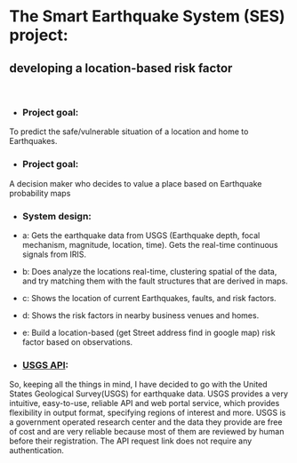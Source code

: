 # The Smart Earthquake System (SES) project: 
## developing a location-based risk factor
<br>

- ### Project goal:

To predict the safe/vulnerable situation of a location and home to Earthquakes.

- ### Project goal:

A decision maker who decides to value a place based on Earthquake probability maps

- ### System design:


- a: Gets the earthquake data from USGS (Earthquake depth, focal mechanism, magnitude, location, time). Gets the real-time continuous signals from IRIS.<br>
- b: Does analyze the locations real-time, clustering spatial of the data, and try matching them with the fault structures that are derived in maps.<br>
- c: Shows the location of current Earthquakes, faults, and risk factors.<br>
- d: Shows the risk factors in nearby business venues and homes.<br>
- e: Build a location-based (get Street address find in google map) risk factor based on observations.<br>


- ### [USGS API](https://earthquake.usgs.gov/fdsnws/event/1/#methods):
So, keeping all the things in mind, I have decided to go with the United States Geological Survey(USGS) for earthquake data. USGS provides a very intuitive, easy-to-use, reliable API and web portal service, which provides flexibility in output format, specifying regions of interest and more. USGS is a government operated research center and the data they provide are free of cost and are very reliable because most of them are reviewed by human before their registration. The API request link does not require any authentication.